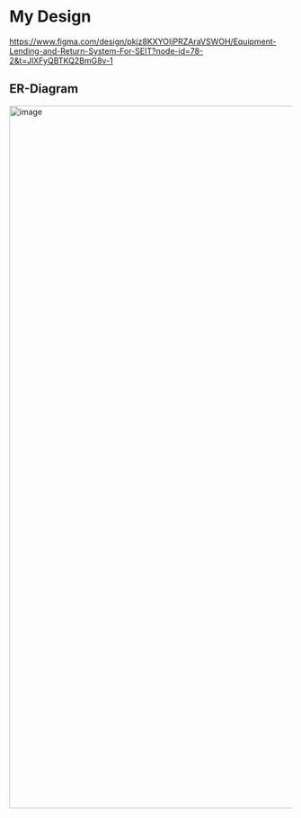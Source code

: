 # My Design
https://www.figma.com/design/pkjz8KXYOIjPRZAraVSWOH/Equipment-Lending-and-Return-System-For-SEIT?node-id=78-2&t=JlXFyQBTKQ2BmG8v-1

## ER-Diagram
<img width="2009" height="1249" alt="image" src="https://github.com/user-attachments/assets/23402643-96e8-467d-94f4-6596987738a6" />
